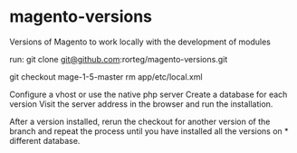 magento-versions
================

Versions of Magento to work locally with the development of modules

run:
git clone git@github.com:rorteg/magento-versions.git

git checkout mage-1-5-master
rm app/etc/local.xml

Configure a vhost or use the native php server
Create a database for each version
Visit the server address in the browser and run the installation.

After a version installed, rerun the checkout for another version of the branch and 
repeat the process until you have installed all the versions on * different database.
